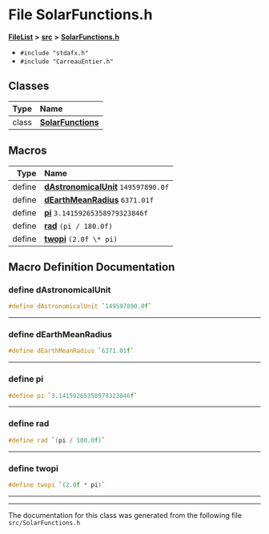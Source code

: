 

# File SolarFunctions.h



[**FileList**](files.md) **>** [**src**](dir_68267d1309a1af8e8297ef4c3efbcdba.md) **>** [**SolarFunctions.h**](SolarFunctions_8h.md)





* `#include "stdafx.h"`
* `#include "CarreauEntier.h"`















## Classes

| Type | Name |
| ---: | :--- |
| class | [**SolarFunctions**](classSolarFunctions.md) <br> |

















































## Macros

| Type | Name |
| ---: | :--- |
| define  | [**dAstronomicalUnit**](SolarFunctions_8h.md#define-dastronomicalunit)  `149597890.0f`<br> |
| define  | [**dEarthMeanRadius**](SolarFunctions_8h.md#define-dearthmeanradius)  `6371.01f`<br> |
| define  | [**pi**](SolarFunctions_8h.md#define-pi)  `3.14159265358979323846f`<br> |
| define  | [**rad**](SolarFunctions_8h.md#define-rad)  `(pi / 180.0f)`<br> |
| define  | [**twopi**](SolarFunctions_8h.md#define-twopi)  `(2.0f \* pi)`<br> |

## Macro Definition Documentation





### define dAstronomicalUnit 

```C++
#define dAstronomicalUnit `149597890.0f`
```




<hr>



### define dEarthMeanRadius 

```C++
#define dEarthMeanRadius `6371.01f`
```




<hr>



### define pi 

```C++
#define pi `3.14159265358979323846f`
```




<hr>



### define rad 

```C++
#define rad `(pi / 180.0f)`
```




<hr>



### define twopi 

```C++
#define twopi `(2.0f * pi)`
```




<hr>

------------------------------
The documentation for this class was generated from the following file `src/SolarFunctions.h`

